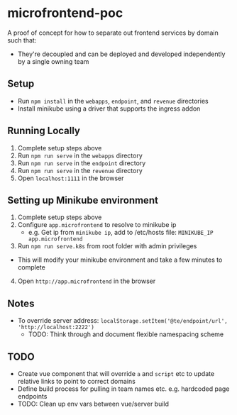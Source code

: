 # microfrontend-poc
A proof of concept for how to separate out frontend services by domain such that:
- They're decoupled and can be deployed and developed independently by a single owning team

## Setup
  - Run `npm install` in the `webapps`, `endpoint`, and `revenue` directories
  - Install minikube using a driver that supports the ingress addon

## Running Locally
1. Complete setup steps above
2. Run `npm run serve` in the `webapps` directory
3. Run `npm run serve` in the `endpoint` directory
4. Run `npm run serve` in the `revenue` directory
5. Open `localhost:1111` in the browser

## Setting up Minikube environment
1. Complete setup steps above
2. Configure `app.microfrontend` to resolve to minikube ip
    - e.g. Get ip from `minikube ip`, add to /etc/hosts file: `MINIKUBE_IP app.microfrontend`
3. Run `npm run serve.k8s` from root folder with admin privileges
  - This will modify your minikube environment and take a few minutes to complete
4. Open `http://app.microfrontend` in the browser

## Notes
- To override server address: `localStorage.setItem('@te/endpoint/url', 'http://localhost:2222')`
  - TODO: Think through and document flexible namespacing scheme

## TODO
- Create vue component that will override `a` and `script` etc to update relative links to point to correct domains
- Define build process for pulling in team names etc. e.g. hardcoded page endpoints
- TODO: Clean up env vars between vue/server build
